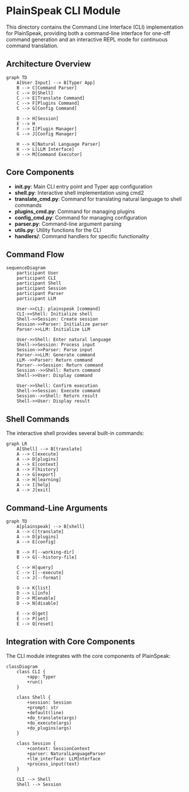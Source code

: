 # PlainSpeak CLI Module

This directory contains the Command Line Interface (CLI) implementation for PlainSpeak, providing both a command-line interface for one-off command generation and an interactive REPL mode for continuous command translation.

## Architecture Overview

```mermaid
graph TD
    A[User Input] --> B[Typer App]
    B --> C[Command Parser]
    C --> D[Shell]
    C --> E[Translate Command]
    C --> F[Plugins Command]
    C --> G[Config Command]
    
    D --> H[Session]
    E --> H
    F --> I[Plugin Manager]
    G --> J[Config Manager]
    
    H --> K[Natural Language Parser]
    K --> L[LLM Interface]
    H --> M[Command Executor]
```

## Core Components

- **__init__.py**: Main CLI entry point and Typer app configuration
- **shell.py**: Interactive shell implementation using cmd2
- **translate_cmd.py**: Command for translating natural language to shell commands
- **plugins_cmd.py**: Command for managing plugins
- **config_cmd.py**: Command for managing configuration
- **parser.py**: Command-line argument parsing
- **utils.py**: Utility functions for the CLI
- **handlers/**: Command handlers for specific functionality

## Command Flow

```mermaid
sequenceDiagram
    participant User
    participant CLI
    participant Shell
    participant Session
    participant Parser
    participant LLM
    
    User->>CLI: plainspeak [command]
    CLI->>Shell: Initialize shell
    Shell->>Session: Create session
    Session->>Parser: Initialize parser
    Parser->>LLM: Initialize LLM
    
    User->>Shell: Enter natural language
    Shell->>Session: Process input
    Session->>Parser: Parse input
    Parser->>LLM: Generate command
    LLM-->>Parser: Return command
    Parser-->>Session: Return command
    Session-->>Shell: Return command
    Shell->>User: Display command
    
    User->>Shell: Confirm execution
    Shell->>Session: Execute command
    Session-->>Shell: Return result
    Shell->>User: Display result
```

## Shell Commands

The interactive shell provides several built-in commands:

```mermaid
graph LR
    A[Shell] --> B[translate]
    A --> C[execute]
    A --> D[plugins]
    A --> E[context]
    A --> F[history]
    A --> G[export]
    A --> H[learning]
    A --> I[help]
    A --> J[exit]
```

## Command-Line Arguments

```mermaid
graph TD
    A[plainspeak] --> B[shell]
    A --> C[translate]
    A --> D[plugins]
    A --> E[config]
    
    B --> F[--working-dir]
    B --> G[--history-file]
    
    C --> H[query]
    C --> I[--execute]
    C --> J[--format]
    
    D --> K[list]
    D --> L[info]
    D --> M[enable]
    D --> N[disable]
    
    E --> O[get]
    E --> P[set]
    E --> Q[reset]
```

## Integration with Core Components

The CLI module integrates with the core components of PlainSpeak:

```mermaid
classDiagram
    class CLI {
        +app: Typer
        +run()
    }
    
    class Shell {
        +session: Session
        +prompt: str
        +default(line)
        +do_translate(args)
        +do_execute(args)
        +do_plugins(args)
    }
    
    class Session {
        +context: SessionContext
        +parser: NaturalLanguageParser
        +llm_interface: LLMInterface
        +process_input(text)
    }
    
    CLI --> Shell
    Shell --> Session
```
